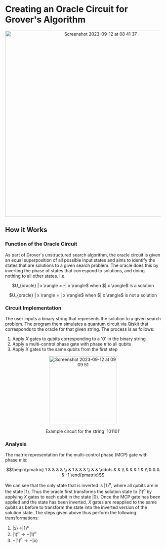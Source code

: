 # Creating an Oracle Circuit for Grover's Algorithm
<p align="center">
  <img width="602" alt="Screenshot 2023-09-12 at 08 41 37" src="https://github.com/matt-jung/oracle-for-grovers-algorithm/assets/133035195/6b601b13-9a38-43e6-bd98-5952cd7c5f37">
</p>

## How it Works
### Function of the Oracle Circuit
As part of Grover's unstructured search algorithm, the oracle circuit is given an equal superposition of all possible input states and aims to identify the states that are solutions to a given search problem. The oracle does this by inverting the phase of states that correspond to solutions, and doing nothing to all other states. I.e.

<p align="center">
  $U_{oracle} | x \rangle = -| x \rangle$ when $| x \rangle$ is a solution
</p>
<p align="center">
  $U_{oracle} | x \rangle = | x \rangle$ when $| x \rangle$ is not a solution
</p>

### Circuit Implementation
The user inputs a binary string that represents the solution to a given search problem. The program them simulates a quantum circuit via Qiskit that corresponds to the oracle for that given string. The process is as follows:

1. Apply $X$ gates to qubits corresponding to a '0' in the binary string
2. Apply a multi-control phase gate with phase $\pi$ to all qubits
3. Apply $X$ gates to the same qubits from the first step
  
<p align="center">
  <img width="220" alt="Screenshot 2023-09-12 at 09 09 51" src="https://github.com/matt-jung/oracle-for-grovers-algorithm/assets/133035195/5fe3b58c-9207-4fc1-bc57-e36518eda148">
</p>
<p align="center">
  Example circuit for the string '101101'
</p>

### Analysis
The matrix representation for the multi-control phase (MCP) gate with phase $\pi$ is:

```math
\begin{pmatrix}
1 &  &  &  &  \\
 & 1 &  &  &  \\
 &  & \ddots &  &  \\
 &  &  & 1 &  \\
 &  &  &  & -1 
\end{pmatrix}
```

We can see that the only state that is inverted is  $| 1 \rangle^n$, where all qubits are in the state $| 1 \rangle$. Thus the oracle first transforms the solution state to $| 1 \rangle^n$ by applying $X$ gates to each qubit in the state $| 0 \rangle$. Once the MCP gate has been applied and the state has been inverted, $X$ gates are reapplied to the same qubits as before to transform the state into the inverted version of the solution state. The steps given above thus perform the following transformations:

1. $| x \rangle \rightarrow | 1 \rangle^n$
2. $| 1 \rangle^n \rightarrow -| 1 \rangle^n$
3. $-| 1 \rangle^n \rightarrow -| x \rangle$
